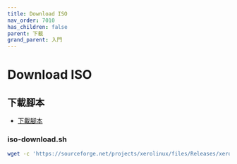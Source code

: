 ```yaml
---
title: Download ISO
nav_order: 7010
has_children: false
parent: 下載
grand_parent: 入門
---
```




# Download ISO


## 下載腳本

* [下載腳本](https://github.com/samwhelp/note-about-grub/blob/gh-pages/_demo/prototype/boot_iso/demo_41_custom/XeroLinux/latest/iso/download.sh)


### iso-download.sh

``` sh
wget -c 'https://sourceforge.net/projects/xerolinux/files/Releases/xerolinux-2022.09-x86_64.iso/download' -O 'xerolinux-2022.09-x86_64.iso'
```
